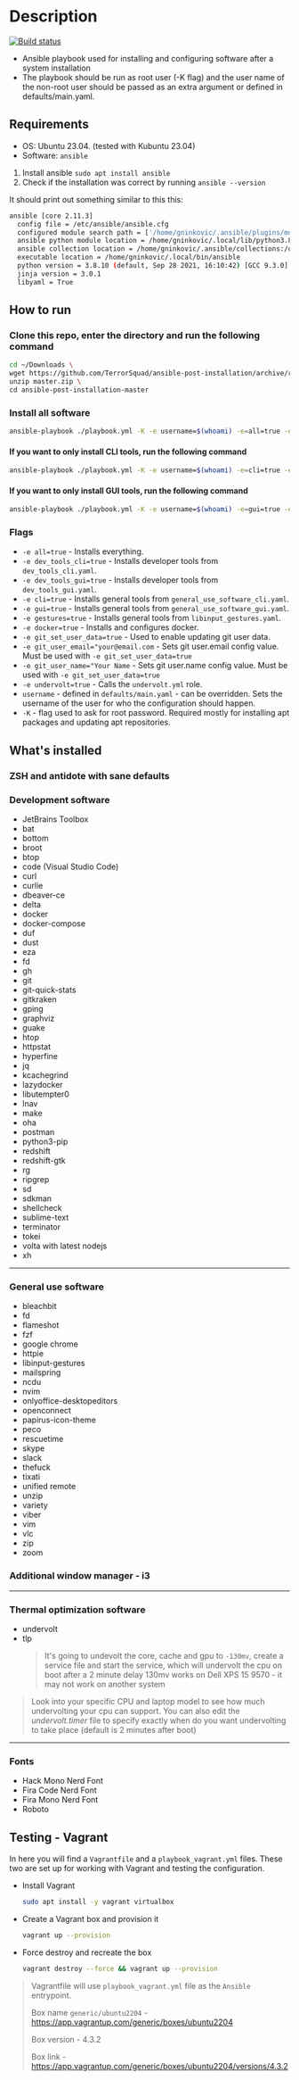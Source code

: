 # Description

[![Build status](https://github.com/TerrorSquad/ansible-post-installation/actions/workflows/build.yml/badge.svg)](https://github.com/TerrorSquad/ansible-post-installation/actions/workflows/build.yml)

- Ansible playbook used for installing and configuring software after a system installation
- The playbook should be run as root user (-K flag) and the user name of the non-root user should be passed as an extra argument or defined in defaults/main.yaml.

## Requirements

- OS: Ubuntu 23.04. (tested with Kubuntu 23.04)
- Software: `ansible`

1. Install ansible
  `sudo apt install ansible`
2. Check if the installation was correct by running
  `ansible --version`

It should print out something similar to this this:

```bash
ansible [core 2.11.3]
  config file = /etc/ansible/ansible.cfg
  configured module search path = ['/home/gninkovic/.ansible/plugins/modules', '/usr/share/ansible/plugins/modules']
  ansible python module location = /home/gninkovic/.local/lib/python3.8/site-packages/ansible
  ansible collection location = /home/gninkovic/.ansible/collections:/usr/share/ansible/collections
  executable location = /home/gninkovic/.local/bin/ansible
  python version = 3.8.10 (default, Sep 28 2021, 16:10:42) [GCC 9.3.0]
  jinja version = 3.0.1
  libyaml = True
```

## How to run

### Clone this repo, enter the directory and run the following command

```bash
cd ~/Downloads \
wget https://github.com/TerrorSquad/ansible-post-installation/archive/refs/heads/master.zip \
unzip master.zip \
cd ansible-post-installation-master
```

### Install all software

```bash
ansible-playbook ./playbook.yml -K -e username=$(whoami) -e=all=true -e=git_set_user_data=true -e "git_user_email='your@email.com'" -e "git_user_name='Your Name'"
```

#### If you want to only install CLI tools, run the following command

```bash
ansible-playbook ./playbook.yml -K -e username=$(whoami) -e=cli=true -e=dev_tools_cli=true -e=git_set_user_data=true -e "git_user_email='your@email.com'" -e "git_user_name='Your Name'"
```

#### If you want to only install GUI tools, run the following command

```bash
ansible-playbook ./playbook.yml -K -e username=$(whoami) -e=gui=true -e=dev_tools_gui=true -e=git_set_user_data=true -e "git_user_email='your@email.com'" -e "git_user_name='Your Name'"
```

### Flags

- `-e all=true` - Installs everything.
- `-e dev_tools_cli=true` - Installs developer tools from `dev_tools_cli.yaml`.
- `-e dev_tools_gui=true` - Installs developer tools from `dev_tools_gui.yaml`.
- `-e cli=true` - Installs general tools from `general_use_software_cli.yaml`.
- `-e gui=true` - Installs general tools from `general_use_software_gui.yaml`.
- `-e gestures=true` - Installs general tools from `libinput_gestures.yaml`.
- `-e docker=true` - Installs and configures docker.
- `-e git_set_user_data=true` - Used to enable updating git user data.
- `-e git_user_email="your@email.com` - Sets git user.email config value. Must be used with `-e git_set_user_data=true`
- `-e git_user_name="Your Name` - Sets git user.name config value. Must be used with `-e git_set_user_data=true`
- `-e undervolt=true` - Calls the `undervolt.yml` role.
- `username` - defined in `defaults/main.yaml` - can be overridden. Sets the username of the user for who the configuration should happen.
- `-K` - flag used to ask for root password. Required mostly for installing apt packages and updating apt repositories.

## What's installed

### ZSH and antidote with sane defaults

### Development software

- JetBrains Toolbox
- bat
- bottom
- broot
- btop
- code (Visual Studio Code)
- curl
- curlie
- dbeaver-ce
- delta
- docker
- docker-compose
- duf
- dust
- eza
- fd
- gh
- git
- git-quick-stats
- gitkraken
- gping
- graphviz
- guake
- htop
- httpstat
- hyperfine
- jq
- kcachegrind
- lazydocker
- libutempter0
- lnav
- make
- oha
- postman
- python3-pip
- redshift
- redshift-gtk
- rg
- ripgrep
- sd
- sdkman
- shellcheck
- sublime-text
- terminator
- tokei
- volta with latest nodejs
- xh

---

### General use software

- bleachbit
- fd
- flameshot
- fzf
- google chrome
- httpie
- libinput-gestures
- mailspring
- ncdu
- nvim
- onlyoffice-desktopeditors
- openconnect
- papirus-icon-theme
- peco
- rescuetime
- skype
- slack
- thefuck
- tixati
- unified remote
- unzip
- variety
- viber
- vim
- vlc
- zip
- zoom

### Additional window manager - i3

---

### Thermal optimization software

- undervolt
- tlp
  > It's going to undevolt the core, cache and gpu to `-130mv`, create a service file and start the service, which will undervolt the cpu on boot after a 2 minute delay
  > 130mv works on Dell XPS 15 9570 - it may not work on another system

> Look into your specific CPU and laptop model to see how much undervolting your cpu can support. You can also edit the _undervolt.timer_ file to specify exactly when do you want undervolting to take place (default is 2 minutes after boot)

---

### Fonts

- Hack Mono Nerd Font
- Fira Code Nerd Font
- Fira Mono Nerd Font
- Roboto

## Testing - Vagrant

In here you will find a `Vagrantfile` and a `playbook_vagrant.yml` files. These two are set up for working with Vagrant and testing the configuration.

- Install Vagrant

  ```bash
  sudo apt install -y vagrant virtualbox
  ```

- Create a Vagrant box and provision it

  ```bash
  vagrant up --provision
  ```

- Force destroy and recreate the box

  ```bash
  vagrant destroy --force && vagrant up --provision
  ```

> Vagrantfile will use `playbook_vagrant.yml` file as the `Ansible` entrypoint.
>
> Box name `generic/ubuntu2204` - <https://app.vagrantup.com/generic/boxes/ubuntu2204>
>
> Box version - 4.3.2
>
> Box link - <https://app.vagrantup.com/generic/boxes/ubuntu2204/versions/4.3.2>
